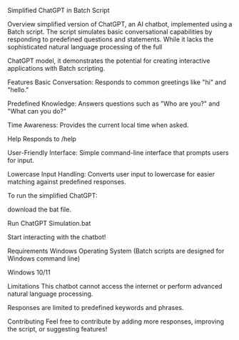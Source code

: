 Simplified ChatGPT in Batch Script

Overview
simplified version of ChatGPT, an AI chatbot, implemented using a Batch script. The script simulates basic conversational capabilities by responding to predefined questions and statements. While it lacks the sophisticated natural language processing of the full 

ChatGPT model, it demonstrates the potential for creating interactive applications with Batch scripting.

Features
Basic Conversation: Responds to common greetings like "hi" and "hello." 

Predefined Knowledge: Answers questions such as "Who are you?" and "What can you do?"

Time Awareness: Provides the current local time when asked.

Help Responds to /help

User-Friendly Interface: Simple command-line interface that prompts users for input.

Lowercase Input Handling: Converts user input to lowercase for easier matching against predefined responses.

To run the simplified ChatGPT:

download the bat file.

Run ChatGPT Simulation.bat

Start interacting with the chatbot!

Requirements
Windows Operating System (Batch scripts are designed for Windows command line)

Windows 10/11

Limitations
This chatbot cannot access the internet or perform advanced natural language processing.

Responses are limited to predefined keywords and phrases.

Contributing
Feel free to contribute by adding more responses, improving the script, or suggesting features!
